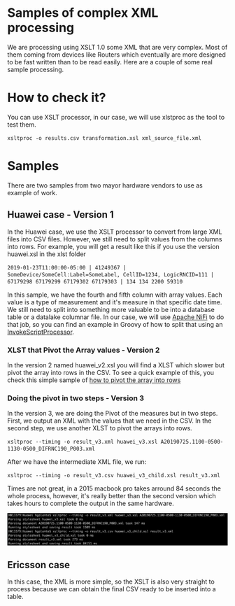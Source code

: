 # Samples of complex XML processing
We are processing using XSLT 1.0 some XML that are very complex. Most of them coming from devices like Routers which eventually are more designed to be fast written than to be read easily.
Here are a couple of some real sample processing.

# How to check it?
You can use XSLT processor, in our case, we will use xlstproc as the tool to test them.

```
xsltproc -o results.csv transformation.xsl xml_source_file.xml
```
# Samples
There are two samples from two mayor hardware vendors to use as example of work. 

## Huawei case - Version 1
In the Huawei case, we use the XSLT processor to convert from large XML files into CSV files. However, we still need to split values from the columns into rows. 
For example, you will get a result like this if you use the version huawei.xsl in the xlst folder

```
2019-01-23T11:00:00-05:00 | 41249367 | SomeDevice/SomeCell:Label=SomeLabel, CellID=1234, LogicRNCID=111 | 67179298 67179299 67179302 67179303 | 134 134 2200 59310 
```  

In this sample, we have the fourth and fifth column with array values. Each value is a type of measurement and it's measure in that specific date time. We still need to split into something more valuable to be into a database table or a datalake columnar file. 
In our case, we will use [Apache NiFi](https://nifi.apache.org/) to do that job, so you can find an example in Groovy of how to split that using an [InvokeScriptProcessor](https://nifi.apache.org/docs/nifi-docs/components/org.apache.nifi/nifi-scripting-nar/1.5.0/org.apache.nifi.processors.script.InvokeScriptedProcessor/index.html).

### XLST that Pivot the Array values - Version 2
In the version 2 named huawei_v2.xsl you will find a XLST which slower but pivot the array into rows in the CSV. 
To see a quick example of this, you check this simple sample of [how to pivot the array into rows](http://xsltransform.net/pNEhB3o)

### Doing the pivot in two steps - Version 3
In the version 3, we are doing the Pivot of the measures but in two steps. First, we output an XML with the values that we need in the CSV. In the second step, we use another XLST to pivot the arrays into rows.
```
xsltproc --timing -o result_v3.xml huawei_v3.xsl A20190725.1100-0500-1130-0500_DIFRNC190_P003.xml
```
After we have the intermediate XML file, we run:

```
xsltproc --timing -o result_v3.csv huawei_v3_child.xsl result_v3.xml
```
Times are not great, in a 2015 macbook pro takes arround 84 seconds the whole process, however, it's really better than the second version which takes hours to complete the output in the same hardware.

![](https://raw.githubusercontent.com/galanteh/xml_2_csv_samples/master/results_huawei.xls_v3.jpeg)

## Ericsson case
In this case, the XML is more simple, so the XSLT is also very straight to process because we can obtain the final CSV ready to be inserted into a table. 
